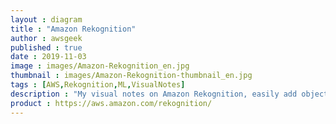 ```yaml
---
layout : diagram
title : "Amazon Rekognition"
author : awsgeek
published : true
date : 2019-11-03
image : images/Amazon-Rekognition_en.jpg
thumbnail : images/Amazon-Rekognition-thumbnail_en.jpg
tags : [AWS,Rekognition,ML,VisualNotes]
description : "My visual notes on Amazon Rekognition, easily add object and scene detecion, face recognition,content filtering and text detection to your applications. "
product : https://aws.amazon.com/rekognition/
---
```

